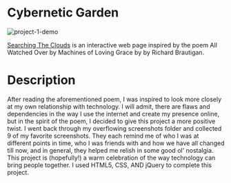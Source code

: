 # Cybernetic Garden

![project-1-demo](https://user-images.githubusercontent.com/77996456/109536657-9b50cb80-7a83-11eb-92f8-3fe93f445b89.gif)

[Searching The Clouds](https://asharao99.github.io/iml400/project-1/index.html) is an interactive web page inspired by the poem All Watched Over by Machines of Loving Grace by by Richard Brautigan.

# Description

After reading the aforementioned poem, I was inspired to look more closely at my own relationship with technology. I will admit, there are flaws and dependencies in the way I use the internet and create my presence online, but in the spirit of the poem, I decided to give this project a more positive twist. I went back through my overflowing screenshots folder and collected 9 of my favorite screenshots. They each remind me of who I was at different points in time, who I was friends with and how we have all changed till now, and in general, they helped me relish in some good ol' nostalgia. This project is (hopefully!) a warm celebration of the way technology can bring people together. I used HTML5, CSS, AND jQuery to complete this project.
